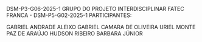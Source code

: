 DSM-P3-G06-2025-1
GRUPO DO PROJETO INTERDISCIPLINAR FATEC FRANCA - DSM-P5-G02-2025-1 PARTICIPANTES:

GABRIEL ANDRADE ALEIXO
GABRIEL CAMARA DE OLIVEIRA
URIEL MONTE PAZ DE ARAÚJO
HUDSON RIBEIRO BARBARA JÚNIOR
